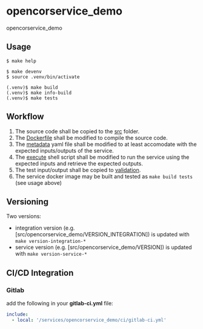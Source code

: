 # opencorservice_demo

opencorservice_demo

## Usage

```console
$ make help

$ make devenv
$ source .venv/bin/activate

(.venv)$ make build
(.venv)$ make info-build
(.venv)$ make tests
```

## Workflow

1. The source code shall be copied to the [src](opencorservice_demo/src/opencorservice_demo) folder.
1. The [Dockerfile](opencorservice_demo/src/Dockerfile) shall be modified to compile the source code.
2. The [metadata](opencorservice_demo/metadata) yaml file shall be modified to at least accomodate with the expected inputs/outputs of the service.
3. The [execute](opencorservice_demo/service.cli/execute) shell script shall be modified to run the service using the expected inputs and retrieve the expected outputs.
4. The test input/output shall be copied to [validation](opencorservice_demo/validation).
5. The service docker image may be built and tested as ``make build tests`` (see usage above)

## Versioning

Two versions:

- integration version (e.g. [src/opencorservice_demo/VERSION_INTEGRATION]) is updated with ``make version-integration-*``
- service version (e.g. [src/opencorservice_demo/VERSION]) is updated with ``make version-service-*``

## CI/CD Integration

### Gitlab

add the following in your __gitlab-ci.yml__ file:

```yaml
include:
  - local: '/services/opencorservice_demo/ci/gitlab-ci.yml'
```
